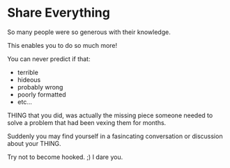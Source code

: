 Share Everything
================

So many people were so generous with their knowledge.

This enables you to do so much more!

You can never predict if that:
* terrible
* hideous
* probably wrong
* poorly formatted
* etc...

THING that you did, was actually the missing piece someone
needed to solve a problem that had been vexing them for months.

Suddenly you may find yourself in a fasincating conversation or
discussion about your THING.

Try not to become hooked. ;) I dare you.
